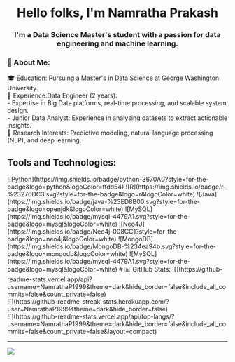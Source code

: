 <h1 align="center">Hello folks, I'm Namratha Prakash</h1>
<h3 align="center">I'm a Data Science Master's student with a passion for data engineering and machine learning.</h3>

### 💫 About Me:
🎓 Education: Pursuing a Master's in Data Science at George Washington University.<br>💼 Experience:Data Engineer (2 years): <br>     - Expertise in Big Data platforms, real-time processing, and scalable system design.<br>     - Junior Data Analyst: Experience in analysing datasets to extract actionable insights.<br>🔬 Research Interests: Predictive modeling, natural language processing (NLP), and deep learning.<br>


<h2> Tools and Technologies: </h1>
![Python](https://img.shields.io/badge/python-3670A0?style=for-the-badge&logo=python&logoColor=ffdd54) ![R](https://img.shields.io/badge/r-%23276DC3.svg?style=for-the-badge&logo=r&logoColor=white) ![Java](https://img.shields.io/badge/java-%23ED8B00.svg?style=for-the-badge&logo=openjdk&logoColor=white) ![MySQL](https://img.shields.io/badge/mysql-4479A1.svg?style=for-the-badge&logo=mysql&logoColor=white) ![Neo4J](https://img.shields.io/badge/Neo4j-008CC1?style=for-the-badge&logo=neo4j&logoColor=white) ![MongoDB](https://img.shields.io/badge/MongoDB-%234ea94b.svg?style=for-the-badge&logo=mongodb&logoColor=white) ![MySQL](https://img.shields.io/badge/mysql-4479A1.svg?style=for-the-badge&logo=mysql&logoColor=white)
# 📊 GitHub Stats:
![](https://github-readme-stats.vercel.app/api?username=NamrathaP1999&theme=dark&hide_border=false&include_all_commits=false&count_private=false)<br/>
![](https://github-readme-streak-stats.herokuapp.com/?user=NamrathaP1999&theme=dark&hide_border=false)<br/>
![](https://github-readme-stats.vercel.app/api/top-langs/?username=NamrathaP1999&theme=dark&hide_border=false&include_all_commits=false&count_private=false&layout=compact)

---
[![](https://visitcount.itsvg.in/api?id=NamrathaP1999&icon=0&color=0)](https://visitcount.itsvg.in)

<!-- Proudly created with GPRM ( https://gprm.itsvg.in ) -->
